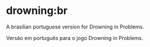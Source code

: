 drowning:br
========

A brasilian portuguese version for Drowning in Problems.

Versão em português para o jogo Drowning in Problems.
